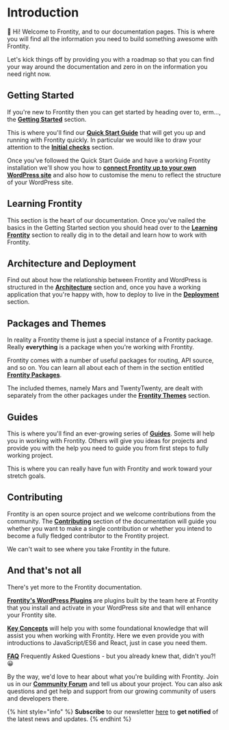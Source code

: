 # Introduction

**👋** Hi! Welcome to Frontity, and to our documentation pages. This is where you will find all the information you need to build something awesome with Frontity.

Let's kick things off by providing you with a roadmap so that you can find your way around the documentation and zero in on the information you need right now.

## **Getting Started**

If you're new to Frontity then you can get started by heading over to, erm..., the [**Getting Started**]() section.

This is where you'll find our [**Quick Start Guide**]() that will get you up and running with Frontity quickly. In particular we would like to draw your attention to the [**Initial checks**](https://docs.frontity.org/getting-started#initial-checks) section.

Once you've followed the Quick Start Guide and have a working Frontity installation we'll show you how to [**connect Frontity up to your own WordPress site**]() and also how to customise the menu to reflect the structure of your WordPress site.

## **Learning Frontity**

This section is the heart of our documentation. Once you've nailed the basics in the Getting Started section you should head over to the [**Learning Frontity**]() section to really dig in to the detail and learn how to work with Frontity.

## **Architecture and Deployment**

Find out about how the relationship between Frontity and WordPress is structured in the [**Architecture**](https://github.com/frontity/docs/tree/1a3f3a66fb661dd5b4c485006d09a9ea5caf7598/docs/architecture/README.md) section and, once you have a working application that you're happy with, how to deploy to live in the [**Deployment**]() section.

## **Packages and Themes**

In reality a Frontity theme is just a special instance of a Frontity package. Really **everything** is a package when you're working with Frontity.

Frontity comes with a number of useful packages for routing, API source, and so on. You can learn all about each of them in the section entitled [**Frontity Packages**](api-reference-1/).

The included themes, namely Mars and TwentyTwenty, are dealt with separately from the other packages under the [**Frontity Themes**](frontity-themes/) section.

## **Guides**

This is where you'll find an ever-growing series of [**Guides**](). Some will help you in working with Frontity. Others will give you ideas for projects and provide you with the help you need to guide you from first steps to fully working project.

This is where you can really have fun with Frontity and work toward your stretch goals.

## **Contributing**

Frontity is an open source project and we welcome contributions from the community. The [**Contributing**]() section of the documentation will guide you whether you want to make a single contribution or whether you intend to become a fully fledged contributor to the Frontity project.

We can't wait to see where you take Frontity in the future.

## **And that's not all**

There's yet more to the Frontity documentation.

[**Frontity's WordPress Plugins**](frontity-plugins/) are plugins built by the team here at Frontity that you install and activate in your WordPress site and that will enhance your Frontity site.

[**Key Concepts**](https://github.com/frontity/docs/tree/1cb8e640413616c2d335499727b515d0e2f06951/docs-api/resources/README.md) will help you with some foundational knowledge that will assist you when working with Frontity. Here we even provide you with introductions to JavaScript/ES6 and React, just in case you need them.

[**FAQ**](https://github.com/frontity/docs/tree/1cb8e640413616c2d335499727b515d0e2f06951/docs-api/faq.md) Frequently Asked Questions - but you already knew that, didn't you?! 😀

By the way, we'd love to hear about what you're building with Frontity. Join us in our [**Community Forum**](https://community.frontity.org) and tell us about your project. You can also ask questions and get help and support from our growing community of users and developers there.

{% hint style="info" %}
**Subscribe** to our newsletter [here](https://frontity.org/#newsletter) to **get notified** of the latest news and updates.
{% endhint %}

